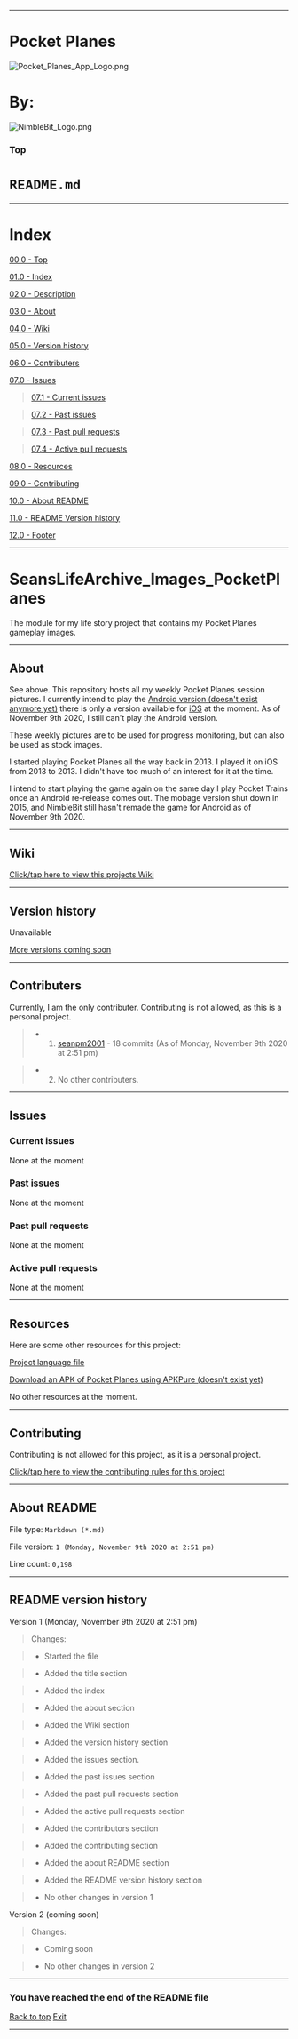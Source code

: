 
***

# Pocket Planes

![Pocket_Planes_App_Logo.png](Pocket_Planes_App_Logo.png)

# By:

![NimbleBit_Logo.png](NimbleBit_Logo.png)

### Top

# `README.md`

***

# Index

[00.0 - Top](#Top)

[01.0 - Index](#Index)

[02.0 - Description](#SeansLifeArchive_Images_PocketPlanes)

[03.0 - About](#About)

[04.0 - Wiki](#Wiki)

[05.0 - Version history](#Version-history)

[06.0 - Contributers](#Contributers)

[07.0 - Issues](#Issues)

> [07.1 - Current issues](#Current-issues)

> [07.2 - Past issues](#Past-issues)

> [07.3 - Past pull requests](#Past-pull-requests)

> [07.4 - Active pull requests](#Active-pull-requests)

[08.0 - Resources](#Resources)

[09.0 - Contributing](#Contributing)

[10.0 - About README](#About-README)

[11.0 - README Version history](#README-version-history)

[12.0 - Footer](#You-have-reached-the-end-of-the-README-file)

***

# SeansLifeArchive_Images_PocketPlanes
The module for my life story project that contains my Pocket Planes gameplay images.

***

## About

See above. This repository hosts all my weekly Pocket Planes session pictures. I currently intend to play the [Android version (doesn't exist anymore yet)](http://nimblebit.com/) there is only a version available for [iOS](https://apps.apple.com/us/app/pocket-planes-airline-management/id491994942) at the moment. As of November 9th 2020, I still can't play the Android version.

These weekly pictures are to be used for progress monitoring, but can also be used as stock images.

I started playing Pocket Planes all the way back in 2013. I played it on iOS from 2013 to 2013. I didn't have too much of an interest for it at the time.

I intend to start playing the game again on the same day I play Pocket Trains once an Android re-release comes out. The mobage version shut down in 2015, and NimbleBit still hasn't remade the game for Android as of November 9th 2020.

***

## Wiki

[Click/tap here to view this projects Wiki](https://github.com/seanpm2001/SeansLifeArchive_Images_PocketPlanes/wiki)

***

## Version history

Unavailable

[More versions coming soon](https://www.example.com)

***

## Contributers

Currently, I am the only contributer. Contributing is not allowed, as this is a personal project.

> * 1. [seanpm2001](https://github.com/seanpm2001/) - 18 commits (As of Monday, November 9th 2020 at 2:51 pm)

> * 2. No other contributers.

***

## Issues

### Current issues

None at the moment

### Past issues

None at the moment

### Past pull requests

None at the moment

### Active pull requests

None at the moment

***

## Resources

Here are some other resources for this project:

[Project language file](PROJECT_LANG.pas)

[Download an APK of Pocket Planes using APKPure (doesn't exist yet)](https://apkpure.com)

No other resources at the moment.

***

## Contributing

Contributing is not allowed for this project, as it is a personal project.

[Click/tap here to view the contributing rules for this project](CONTRIBUTING.md)

***

## About README

File type: `Markdown (*.md)`

File version: `1 (Monday, November 9th 2020 at 2:51 pm)`

Line count: `0,198`

***

## README version history

Version 1 (Monday, November 9th 2020 at 2:51 pm)

> Changes:

> * Started the file

> * Added the title section

> * Added the index

> * Added the about section

> * Added the Wiki section

> * Added the version history section

> * Added the issues section.

> * Added the past issues section

> * Added the past pull requests section

> * Added the active pull requests section

> * Added the contributors section

> * Added the contributing section

> * Added the about README section

> * Added the README version history section

> * No other changes in version 1

Version 2 (coming soon)

> Changes:

> * Coming soon

> * No other changes in version 2

***

### You have reached the end of the README file

[Back to top](#Top) [Exit](https://github.com)

***
